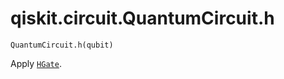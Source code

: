 # qiskit.circuit.QuantumCircuit.h

`QuantumCircuit.h(qubit)`

Apply [`HGate`](qiskit.circuit.library.HGate#qiskit.circuit.library.HGate "qiskit.circuit.library.HGate").
